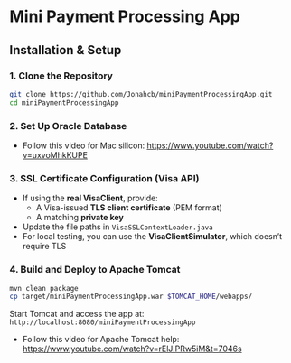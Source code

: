 # Mini Payment Processing App


##  Installation & Setup

###  1. Clone the Repository
```bash
git clone https://github.com/Jonahcb/miniPaymentProcessingApp.git
cd miniPaymentProcessingApp
```

###  2. Set Up Oracle Database
- Follow this video for Mac silicon: https://www.youtube.com/watch?v=uxvoMhkKUPE

###  3. SSL Certificate Configuration (Visa API)
- If using the **real VisaClient**, provide:
  - A Visa-issued **TLS client certificate** (PEM format)
  - A matching **private key**
- Update the file paths in `VisaSSLContextLoader.java`
- For local testing, you can use the **VisaClientSimulator**, which doesn’t require TLS

###  4. Build and Deploy to Apache Tomcat
```bash
mvn clean package
cp target/miniPaymentProcessingApp.war $TOMCAT_HOME/webapps/
```
Start Tomcat and access the app at:  
`http://localhost:8080/miniPaymentProcessingApp`

- Follow this video for Apache Tomcat help: https://www.youtube.com/watch?v=rElJIPRw5iM&t=7046s






